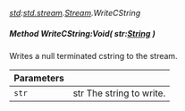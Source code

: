 _[std](../../modules/std/std-module.md):[std.stream](../../modules/std/std-stream.md).[Stream](../../modules/std/std-stream-stream.md).WriteCString_
##### Method WriteCString:Void( str:[String](../../modules/wonkey/wonkey-types-string.md) )
Writes a null terminated cstring to the stream.

| Parameters |    |
|:-----------|:---|
| `str` | str The string to write. |
